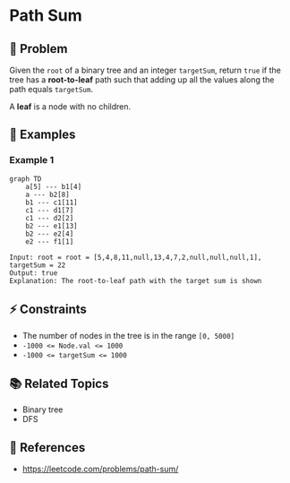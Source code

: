 # Path Sum

## 🚀 Problem  
Given the `root` of a binary tree and an integer `targetSum`, return `true` if the tree has a **root-to-leaf** path such that adding up all the values along the path equals `targetSum`.

A **leaf** is a node with no children.

## 📝 Examples  

### Example 1
```mermaid
graph TD
    a[5] --- b1[4]
    a --- b2[8]
    b1 --- c1[11]
    c1 --- d1[7]
    c1 --- d2[2]
    b2 --- e1[13]
    b2 --- e2[4]
    e2 --- f1[1]
```

```
Input: root = root = [5,4,8,11,null,13,4,7,2,null,null,null,1], targetSum = 22
Output: true
Explanation: The root-to-leaf path with the target sum is shown
```


## ⚡ Constraints  
- The number of nodes in the tree is in the range `[0, 5000]`
- `-1000 <= Node.val <= 1000`
- `-1000 <= targetSum <= 1000`

## 📚 Related Topics  
- Binary tree
- DFS

## 🔗 References  
- https://leetcode.com/problems/path-sum/
